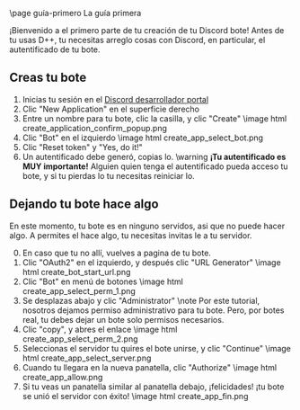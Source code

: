 \page guía-primero La guía primera

¡Bienvenido a el primero parte de tu creación de tu Discord bote! Antes de tu usas D++, tu necesitas arreglo cosas con Discord, en particular, el autentificado de tu bote.

## Creas tu bote

1. Inicias tu sesión en el [Discord desarrollador portal](https://discord.com/developers/applications) 
2. Clic "New Application" en el superficie derecho
3. Entre un nombre para tu bote, clic la casilla, y clic "Create"
\image html create_application_confirm_popup.png
4. Clic "Bot" en el izquierdo
\image html create_app_select_bot.png
5. Clic "Reset token" y "Yes, do it!"
6. Un autentificado debe generó, copias lo.
\warning **¡Tu autentificado es MUY importante!** Alguien quien tenga el autentificado pueda acceso tu bote, y si tu pierdas lo tu necesitas reiniciar lo.

## Dejando tu bote hace algo

En este momento, tu bote es en ninguno servidos, asi que no puede hacer algo. A permites el hace algo, tu necesitas invitas le a tu servidor.

0. En caso que tu no allí, vuelves a pagina de tu bote.
1. Clic "OAuth2" en el izquierdo, y después clic "URL Generator"
\image html create_bot_start_url.png
2. Clic "Bot" en menú de botones
\image html create_app_select_perm_1.png
3. Se desplazas abajo y clic "Administrator"
\note Por este tutorial, nosotros dejamos permiso administrativo para tu bote. Pero, por botes real, tu debes dejar un bote solo permisos necesarios.
4. Clic "copy", y abres el enlace 
\image html create_app_select_perm_2.png
5. Seleccionas el servidor tu quires el bote unirse, y clic "Continue"
\image html create_app_select_server.png
6. Cuando tu llegara en la nueva panatella, clic "Authorize"
\image html create_app_allow.png
7. Si tu veas un panatella similar al panatella debajo, ¡felicidades! ¡tu bote se unió el servidor con éxito!
\image html create_app_fin.png